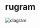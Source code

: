 # rugram
![diagram](https://github.com/sergeyneuymin/rugram/assets/115259295/3168c858-e3f5-44a1-af4e-d6b372f58977)
